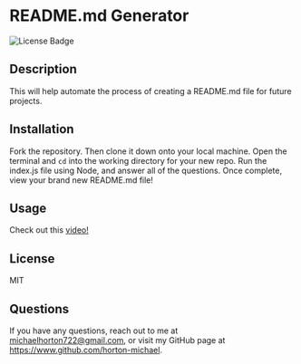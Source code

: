 # README.md Generator

![License Badge](https://img.shields.io/badge/License-MIT-yellow.svg)

## Description

This will help automate the process of creating a README.md file for future projects.

## Installation

Fork the repository. Then clone it down onto your local machine. Open the terminal and `cd` into the working directory for your new repo. Run the index.js file using Node, and answer all of the questions. Once complete, view your brand new README.md file!

## Usage

Check out this [video!](https://drive.google.com/file/d/1z0VAI0B5ZLoWrWrX44zlRw0cMAzuxysj/view?usp=drive_link)

## License

MIT

## Questions

If you have any questions, reach out to me at michaelhorton722@gmail.com, or visit my GitHub page at https://www.github.com/horton-michael.
